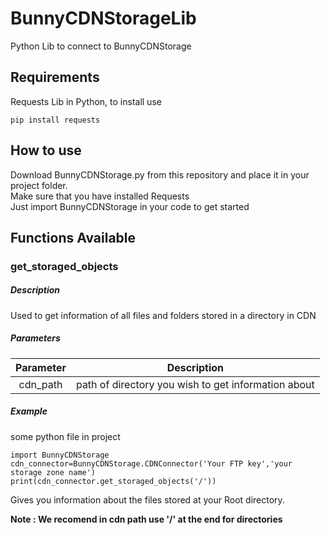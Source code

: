 # BunnyCDNStorageLib
Python Lib to connect to BunnyCDNStorage

## Requirements
Requests Lib in Python, to install use

```
pip install requests
```
## How to use
Download BunnyCDNStorage.py from this repository and place it in your project folder. <br>
Make sure that you have installed Requests <br>
Just import BunnyCDNStorage in your code to get started<br>

## Functions Available

### get_storaged_objects
##### Description
Used to get information of all files and folders stored in a directory in CDN

##### Parameters
| Parameter | Description |
| :-------: | :---------: |
| cdn_path | path of directory you wish to get information about |

##### Example 
some python file in project
```
import BunnyCDNStorage
cdn_connector=BunnyCDNStorage.CDNConnector('Your FTP key','your storage zone name')
print(cdn_connector.get_storaged_objects('/'))
```
Gives you information about the files stored at your Root directory. <br>

<b>Note :<b> We recomend in cdn path use '/' at the end for directories
